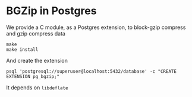 # BGZip in Postgres

We provide a C module, as a Postgres extension, to block-gzip compress and gzip compress data

	make
	make install

And create the extension

	psql 'postgresql://superuser@localhost:5432/database' -c "CREATE EXTENSION pg_bgzip;"

It depends on `libdeflate`
